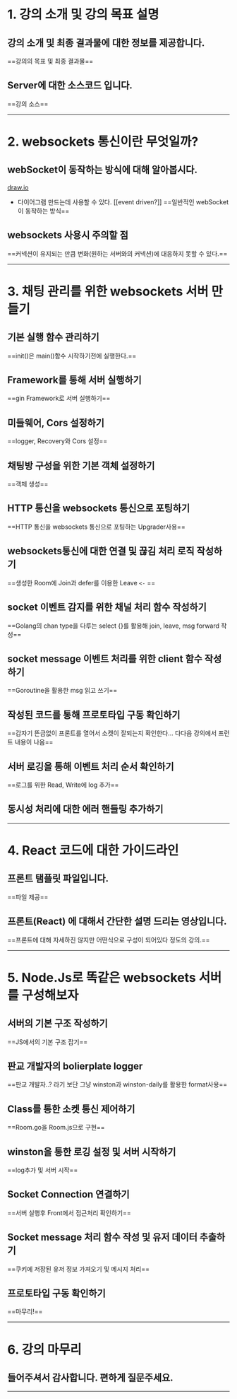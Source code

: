 # 1. 강의 소개 및 강의 목표 설명
## 강의 소개 및 최종 결과물에 대한 정보를 제공합니다.
==강의의 목표 및 최종 결과물==
## Server에 대한 소스코드 입니다.
==강의 소스==
****
# 2. websockets 통신이란 무엇일까?
## webSocket이 동작하는 방식에 대해 알아봅시다.
[draw.io](draw.io)
- 다이어그램 만드는데 사용할 수 있다.
[[event driven?]]
==일반적인 webSocket이 동작하는 방식==
## websockets 사용시 주의할 점
==커넥션이 유지되는 만큼 변화(원하는 서버와의 커넥션)에 대응하지 못할 수 있다.==
****
# 3. 채팅 관리를 위한 websockets 서버 만들기
## 기본 실행 함수 관리하기
==init()은 main()함수 시작하기전에 실행한다.==
## Framework를 통해 서버 실행하기
==gin Framework로 서버 실행하기==
## 미들웨어, Cors 설정하기
==logger, Recovery와 Cors 설정==
## 채팅방 구성을 위한 기본 객체 설정하기
==객체 생성==
## HTTP 통신을 websockets 통신으로 포팅하기
==HTTP 통신을 websockets 통신으로 포팅하는 Upgrader사용==
## websockets통신에 대한 연결 및 끊김 처리 로직 작성하기
==생성한 Room에 Join과 defer를 이용한 Leave `<-` ==
## socket 이벤트 감지를 위한 채널 처리 함수 작성하기
==Golang의 chan type을 다루는 select {}를 활용해 join, leave, msg forward 작성==
## socket message 이벤트 처리를 위한 client 함수 작성하기
==Goroutine을 활용한 msg 읽고 쓰기==
## 작성된 코드를 통해 프로토타입 구동 확인하기
==갑자기 뜬금없이 프론트를 열어서 소켓이 잘되는지 확인한다... 다다음 강의에서 프런트 내용이 나옴==
## 서버 로깅을 통해 이벤트 처리 순서 확인하기
==로그를 위한 Read, Write에 log 추가==
## 동시성 처리에 대한 에러 핸들링 추가하기

****
# 4. React 코드에 대한 가이드라인
## 프론트 탬플릿 파일입니다.
==파일 제공==
## 프론트(React) 에 대해서 간단한 설명 드리는 영상입니다.
==프론트에 대해 자세하진 않지만 어떤식으로 구성이 되어있다 정도의 강의.==
****
# 5. Node.Js로 똑같은 websockets 서버를 구성해보자
## 서버의 기본 구조 작성하기
==JS에서의 기본 구조 잡기==
## 판교 개발자의 bolierplate logger
==판교 개발자..? 라기 보단 그냥 winston과 winston-daily를 활용한 format사용==
## Class를 통한 소켓 통신 제어하기
==Room.go을 Room.js으로 구현==
## winston을 통한 로깅 설정 및 서버 시작하기
==log추가 및 서버 시작==
## Socket Connection 연결하기
==서버 실행후 Front에서 접근처리 확인하기==
## Socket message 처리 함수 작성 및 유저 데이터 추출하기
==쿠키에 저장된 유저 정보 가져오기 및 메시지 처리==
## 프로토타입 구동 확인하기
==마무리!==
****

# 6. 강의 마무리
## 들어주셔서 감사합니다. 편하게 질문주세요.
****
